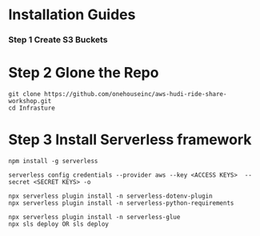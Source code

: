 

# Installation Guides
### Step 1 Create S3 Buckets

# Step 2 Glone the Repo
```
git clone https://github.com/onehouseinc/aws-hudi-ride-share-workshop.git
cd Infrasture
```

# Step 3 Install Serverless framework
```
npm install -g serverless

serverless config credentials --provider aws --key <ACCESS KEYS>  --secret <SECRET KEYS> -o

npx serverless plugin install -n serverless-dotenv-plugin
npx serverless plugin install -n serverless-python-requirements

npx serverless plugin install -n serverless-glue
npx sls deploy OR sls deploy
```
